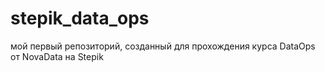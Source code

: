 # stepik_data_ops
мой первый репозиторий, созданный для прохождения курса DataOps от NovaData на Stepik
